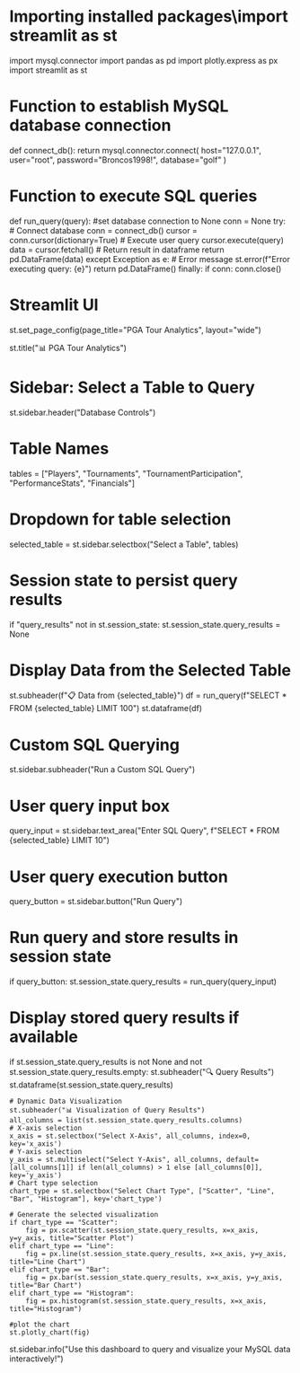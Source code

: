 
# Importing installed packages\import streamlit as st
import mysql.connector
import pandas as pd
import plotly.express as px
import streamlit as st

# Function to establish MySQL database connection
def connect_db():
    return mysql.connector.connect(
        host="127.0.0.1",
        user="root", 
        password="Broncos1998!", 
        database="golf"
        )

# Function to execute SQL queries
def run_query(query):
    #set database connection to None
    conn = None
    try:
        # Connect database
        conn = connect_db()
        cursor = conn.cursor(dictionary=True)
        # Execute user query
        cursor.execute(query)
        data = cursor.fetchall()
        # Return result in dataframe
        return pd.DataFrame(data)
    except Exception as e:
        # Error message
        st.error(f"Error executing query: {e}")
        return pd.DataFrame()
    finally:
        if conn:
            conn.close()

# Streamlit UI
st.set_page_config(page_title="PGA Tour Analytics", layout="wide")

st.title("📊 PGA Tour Analytics")

# Sidebar: Select a Table to Query
st.sidebar.header("Database Controls")
# Table Names
tables = ["Players", "Tournaments", "TournamentParticipation", "PerformanceStats", "Financials"] 
# Dropdown for table selection
selected_table = st.sidebar.selectbox("Select a Table", tables)

# Session state to persist query results
if "query_results" not in st.session_state:
    st.session_state.query_results = None

# Display Data from the Selected Table
st.subheader(f"📋 Data from {selected_table}")
df = run_query(f"SELECT * FROM {selected_table} LIMIT 100")
st.dataframe(df)

# Custom SQL Querying
st.sidebar.subheader("Run a Custom SQL Query")
# User query input box
query_input = st.sidebar.text_area("Enter SQL Query", f"SELECT * FROM {selected_table} LIMIT 10")
# User query execution button
query_button = st.sidebar.button("Run Query")

# Run query and store results in session state
if query_button:
    st.session_state.query_results = run_query(query_input)

# Display stored query results if available
if st.session_state.query_results is not None and not st.session_state.query_results.empty:
    st.subheader("🔍 Query Results")
    st.dataframe(st.session_state.query_results)

    # Dynamic Data Visualization
    st.subheader("📊 Visualization of Query Results")
    all_columns = list(st.session_state.query_results.columns)
    # X-axis selection
    x_axis = st.selectbox("Select X-Axis", all_columns, index=0, key='x_axis')
    # Y-axis selection
    y_axis = st.multiselect("Select Y-Axis", all_columns, default=[all_columns[1]] if len(all_columns) > 1 else [all_columns[0]], key='y_axis')
    # Chart type selection
    chart_type = st.selectbox("Select Chart Type", ["Scatter", "Line", "Bar", "Histogram"], key='chart_type')

    # Generate the selected visualization
    if chart_type == "Scatter":
        fig = px.scatter(st.session_state.query_results, x=x_axis, y=y_axis, title="Scatter Plot")
    elif chart_type == "Line":
        fig = px.line(st.session_state.query_results, x=x_axis, y=y_axis, title="Line Chart")
    elif chart_type == "Bar":
        fig = px.bar(st.session_state.query_results, x=x_axis, y=y_axis, title="Bar Chart")
    elif chart_type == "Histogram":
        fig = px.histogram(st.session_state.query_results, x=x_axis, title="Histogram")

    #plot the chart
    st.plotly_chart(fig)

st.sidebar.info("Use this dashboard to query and visualize your MySQL data interactively!")
